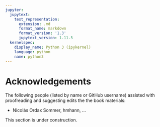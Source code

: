 ```yaml
---
jupyter:
  jupytext:
    text_representation:
      extension: .md
      format_name: markdown
      format_version: '1.3'
      jupytext_version: 1.11.5
  kernelspec:
    display_name: Python 3 (ipykernel)
    language: python
    name: python3
---
```


# Acknowledgements

The following people (listed by name or GitHub username) assisted with proofreading and suggesting edits the the book materials:

- Nicolás Ordax Sommer, hmhann, ...

This section is under construction.
